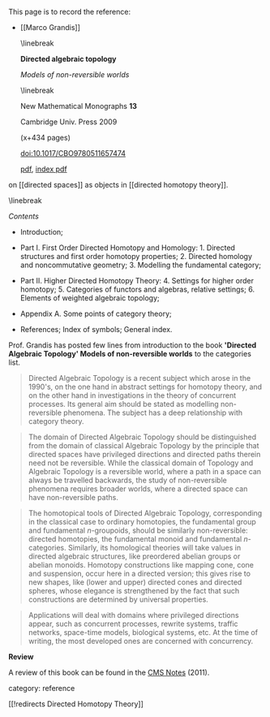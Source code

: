 
This page is to record the reference:

* [[Marco Grandis]]

  \linebreak

  **Directed algebraic topology** 

  *Models of non-reversible worlds*

  \linebreak

  New Mathematical Monographs __13__

  Cambridge Univ. Press 2009 

  (x+434 pages)

  [doi:10.1017/CBO9780511657474](https://doi.org/10.1017/CBO9780511657474)

  [pdf](https://web.archive.org/web/20201018074610/http://www.dima.unige.it/~grandis/Bk.XXDATXX.pdf), [index pdf](http://assets.cambridge.org/97805217/60362/index/9780521760362_index.pdf)

on [[directed spaces]] as objects in [[directed homotopy theory]]. 

\linebreak

_Contents_

* Introduction; 

* Part I. First Order Directed Homotopy and Homology: 1. Directed structures and first order homotopy properties; 2. Directed homology and noncommutative geometry; 3. Modelling the fundamental category; 

* Part II. Higher Directed Homotopy Theory: 4. Settings for higher order homotopy; 5. Categories of functors and algebras, relative settings; 6. Elements of weighted algebraic topology; 

* Appendix A. Some points of category theory; 

* References; Index of symbols; General index.

Prof. Grandis has posted few lines from introduction to the book  __'Directed Algebraic Topology' Models of non-reversible worlds__ to the categories list.

>Directed Algebraic Topology is a recent subject which arose in the 1990's, on the one hand in abstract settings for homotopy theory, and on the other hand in investigations in the theory of concurrent processes.
>Its general aim should be stated as modelling non-reversible phenomena. The subject has a deep relationship with category theory.

>The domain of Directed Algebraic Topology should be distinguished from the domain of classical Algebraic Topology by the principle that directed spaces have privileged directions and directed paths therein need not be reversible. While the classical domain of Topology and Algebraic Topology is a reversible world, where a path in a space can always be travelled backwards, the study of non-reversible phenomena requires broader worlds, where a directed space can have non-reversible paths.

>The homotopical tools of Directed Algebraic Topology, corresponding in the classical case to ordinary homotopies, the fundamental group and fundamental $n$-groupoids, should be similarly non-reversible: directed homotopies, the fundamental monoid and fundamental $n$-categories.
>Similarly, its homological theories will take values in directed algebraic structures, like preordered abelian groups or abelian monoids. Homotopy constructions like mapping cone, cone and suspension, occur here in a directed version; this gives rise to new shapes, like (lower and upper) directed cones and directed spheres, whose elegance is strengthened by the fact that such constructions are determined by universal properties.

>Applications will deal with domains where privileged directions appear, such as concurrent processes, rewrite systems, traffic networks, space-time models, biological systems, etc. At the time of writing, the most developed ones are concerned with concurrency.

**Review**

A review of this book can be found in the [CMS Notes](https://cms.math.ca/notes/v43/n2/Notesv43n2.pdf) (2011).

category: reference

[[!redirects Directed Homotopy Theory]]

